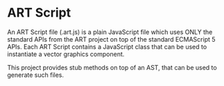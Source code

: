 ART Script
==========
An ART Script file (.art.js) is a plain JavaScript file which uses ONLY the standard APIs
from the ART project on top of the standard ECMAScript 5 APIs. Each ART Script contains
a JavaScript class that can be used to instantiate a vector graphics component.

This project provides stub methods on top of an AST, that can be used to generate such files.